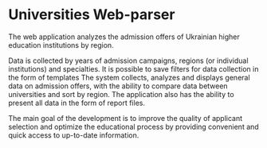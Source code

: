 <h1>Universities Web-parser</h1>

<p>The web application analyzes the admission offers of Ukrainian higher education institutions by region.</p>

<p>Data is collected by years of admission campaigns, regions (or individual institutions) and specialties. It is possible to save filters for data collection in the form of templates The system collects, analyzes and displays general data on admission offers, with the ability to compare data between universities and sort by region. The application also has the ability to present all data in the form of report files. </p>

<p>The main goal of the development is to improve the quality of applicant selection and optimize the educational process by providing convenient and quick access to up-to-date information.</p>